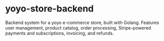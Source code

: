 # yoyo-store-backend
Backend system for a yoyo e-commerce store, built with Golang. Features user management, product catalog, order processing, Stripe-powered payments and subscriptions, invoicing, and refunds.
